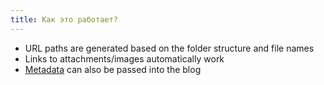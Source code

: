```yaml
---
title: Как это работает?
---
```


* URL paths are generated based on the folder structure and file names
* Links to attachments/images automatically work
* [Metadata](accepted-markdown-metadata.md) can also be passed into the blog
